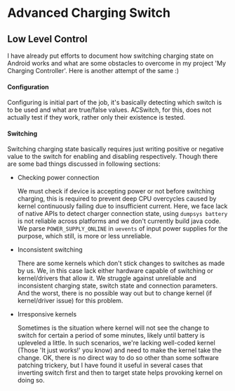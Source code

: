 # Advanced Charging Switch

## Low Level Control

I have already put efforts to document how switching charging state on Android
works and what are some obstacles to overcome in my project 'My Charging Controller'.
Here is another attempt of the same :)

#### Configuration

Configuring is initial part of the job, it's basically detecting which switch is
to be used and what are true/false values. ACSwitch, for this, does not actually
test if they work, rather only their existence is tested.

#### Switching

Switching charging state basically requires just writing positive or negative value
to the switch for enabling and disabling respectively. Though there are some bad
things discussed in following sections:

- Checking power connection

    We must check if device is accepting power or not before switching charging,
this is required to prevent deep CPU overcycles caused by kernel continuously
failing due to insufficient current. Here, we face lack of native APIs to detect
charger connection state, using `dumpsys battery` is not reliable across platforms
and we don't currently build java code. We parse `POWER_SUPPLY_ONLINE` in `uevents`
of input power supplies for the purpose, which still, is more or less unreliable.

- Inconsistent switching

    There are some kernels which don't stick changes to switches as made by us.
We, in this case lack either hardware capable of switching or kernel/drivers that
allow it. We struggle against unreliable and inconsistent charging state, switch
state and connection parameters. And the worst, there is no possible way out but
to change kernel (if kernel/driver issue) for this problem.

- Irresponsive kernels

    Sometimes is the situation where kernel will not see the change to switch for
certain a period of some minutes, likely until battery is upleveled a little. In
such scenarios, we're lacking well-coded kernel (Those 'It just works!' you know)
and need to make the kernel take the change. OK, there is no direct way to do so
other than some software patching trickery, but I have found it useful in several
cases that inverting switch first and then to target state helps provoking kernel
on doing so.
